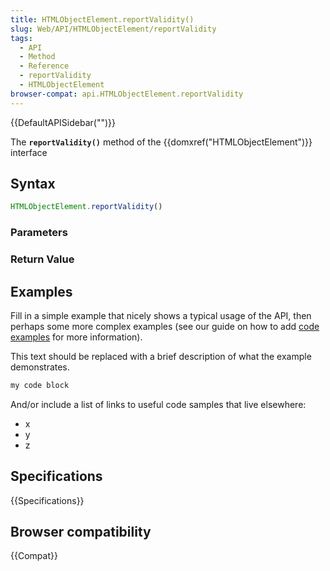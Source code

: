 ```yaml
---
title: HTMLObjectElement.reportValidity()
slug: Web/API/HTMLObjectElement/reportValidity
tags:
  - API
  - Method
  - Reference
  - reportValidity
  - HTMLObjectElement
browser-compat: api.HTMLObjectElement.reportValidity
---
```

{{DefaultAPISidebar("")}}

The **`reportValidity()`** method of the {{domxref("HTMLObjectElement")}} interface 

## Syntax

```js
HTMLObjectElement.reportValidity()
```

### Parameters



### Return Value



## Examples

Fill in a simple example that nicely shows a typical usage of the API, then perhaps some more complex examples (see our guide on how to add [code examples](/en-US/docs/MDN/Contribute/Structures/Code_examples) for more information).

This text should be replaced with a brief description of what the example demonstrates.

```js
my code block
```

And/or include a list of links to useful code samples that live elsewhere:

*   x
*   y
*   z

## Specifications

{{Specifications}}

## Browser compatibility

{{Compat}}


